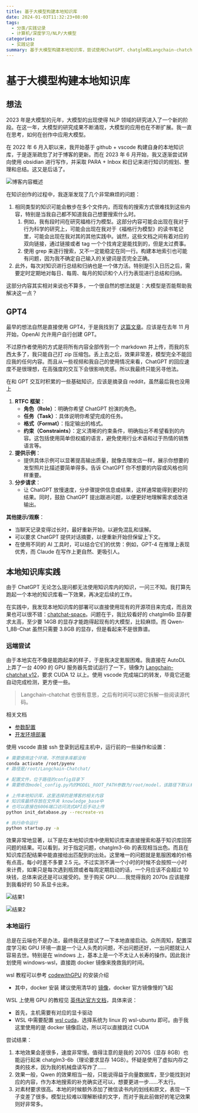 ```yaml
---
title: 基于大模型构建本地知识库
date: 2024-01-03T11:32:23+08:00
tags:
  - 分类/实践记录
  - 计算机/深度学习/NLP/大模型
categories:
  - 实践记录
summary: 基于大模型构建本地知识库，尝试使用ChatGPT、chatglm和Langchain-chatchat
---
```


# 基于大模型构建本地知识库

## 想法

2023 年是大模型的元年，大模型的出现使得 NLP 领域的研究进入了一个新的阶段。在这一年，大模型的研究成果不断涌现，大模型的应用也在不断扩展。我一直在思考，如何在创作中应用大模型。

在 2022 年 6 月入职以来，我开始基于 github + vscode 构建自身的本地知识库，于是逐渐疏忽了对于博客的更新。而在 2023 年 6 月开始，我又逐渐尝试转向使用 obsidian 进行写作，并采取 PARA + Inbox 和日记来进行知识的规划、整理和总结。这又是后话了。

![博客内容概述](/assets/20240103_基于大模型构建本地知识库/blog_overview.png)

在知识创作的过程中，我逐渐发现了几个非常麻烦的问题：

1. 相同类型的知识可能会散步在多个文件内，而现有的搜索方式很难找到这些内容，特别是当我自己都不知道我自己想要搜索什么时。
   1. 例如，我有段时间在研究福格行为模型。这部分内容可能会出现在我对于行为科学的研究上，可能会出现在我对于《福格行为模型》的读书笔记里，可能会出现在我对其的其他实践中。诚然，这些文档之间有着对应的双向链接，通过链接或者 tag 一个个找肯定是能找到的，但是太过费事。
   2. 使用 grep 来逐行搜索，又不一定能稳定在同一行。构建本地索引也可能有问题，因为我不确定自己输入的关键词是否完全正确。
2. 此外，每次对知识进行总结和归纳也是一个体力活。特别是引入日历之后，需要定时定期地对每日、每周、每月的知识和个人行为表现进行总结和归纳。

这部分内容其实相对来说也不算多，一个很自然的想法就是：大模型是否能帮助我解决这一点？

## GPT4

最早的想法自然是直接使用 GPT4，于是我找到了 [这篇文章](https://sspai.com/post/84325)。应该是在去年 11 月开始，OpenAI 允许用户自行创建 GPT。

不过原作者使用的方式是将所有内容全部传到一个 markdown 并上传，而我的东西太多了，我只能自己打 zip 压缩包。丢上去之后，效果非常差，模型完全不能回应我的任何内容。而且从一些视频和我自己的使用情况来看，ChatGPT 的回应速度不是很理想，在高强度的交互下会很影响灵感。所以我最终只能另寻他法。

在和 GPT 交互时积累的一些基础知识，应该是摘录自 reddit，虽然最后我也没用上

1. **RTFC 框架**：
    - **角色（Role）**：明确你希望 ChatGPT 扮演的角色。
    - **任务（Task）**：具体说明你希望完成的任务。
    - **格式（Format）**：指定输出的格式。
    - **约束（Constraints）**：定义清晰的约束条件，明确指出不希望看到的内容。这包括使用简单但权威的语言，避免使用行业术语和过于热情的销售语言等。
2. **提供示例**：
    - 提供具体示例可以显著提高输出质量，就像去理发店一样，展示你想要的发型照片比描述要简单得多。告诉 ChatGPT 你不想要的内容或风格也同样重要。
3. **分步请求**：
    - 让 ChatGPT 放慢速度，分步骤提供信息或结果，这样通常能得到更好的结果。同时，鼓励 ChatGPT 提出跟进问题，以便更好地理解需求或改进输出。

**其他提示/观察**：

- 当聊天记录变得过长时，最好重新开始，以避免混乱和误解。
- 可以要求 ChatGPT 提供对话摘要，以便重新开始但保留上下文。
- 在使用不同的 AI 工具时，可以结合它们的优势：例如，GPT-4 在推理上表现优秀，而 Claude 在写作上更自然、更吸引人。

## 本地知识库实践

由于 ChatGPT 无论怎么提问都无法使用知识库内的知识，一问三不知。我打算先跑起一个本地的知识库看一下效果，再决定后续的工作。

在实践中，我发现本地知识库的部署可以直接使用现有的开源项目来完成，而且效果也可以很不错：[chatchat-space](https://github.com/chatchat-space/Langchain-Chatchat?tab=readme-ov-file)。问题在于，我比较看好的 chatglm6b 显存要求太高，至少要 14GB 的显存才能跑得起现有的大模型，比较麻烦。而 Qwen-1_8B-Chat 虽然只需要 3.8GB 的显存，但是看起来不是很靠谱。

### 远端尝试

由于本地实在不像是能跑起来的样子，于是我决定氪服困难。我直接在 AutoDL 上弄了一台 4090 的 GPU 服务器先尝试运行了一下，镜像为 [Langchain-chatchat v12](https://www.codewithgpu.com/i/chatchat-space/Langchain-Chatchat/Langchain-Chatchat)，要求 CUDA 12 以上。使用 vscode 完成端口的转发，毕竟它还能自动完成检测，更方便一些。

> Langchain-chatchat 也很有意思，之后有时间可以把它拆解一些阅读源代码。

相关文档

- [参数配置](https://github.com/chatchat-space/Langchain-Chatchat/wiki/%E5%8F%82%E6%95%B0%E9%85%8D%E7%BD%AE)
- [开发环境部署](https://github.com/chatchat-space/Langchain-Chatchat/wiki/%E5%BC%80%E5%8F%91%E7%8E%AF%E5%A2%83%E9%83%A8%E7%BD%B2#docker-%E9%83%A8%E7%BD%B2)

使用 vscode 直接 ssh 登录到远程主机中，运行前的一些操作和设置：

```bash
# 需要使用这个环境，不然很多库都没有
conda activate /root/pyenv
# 路径是/root/Langchain-Chatchat/

# 配置文件，位于路径的config目录下
# 需要修改model_config.py内的MODEL_ROOT_PATH参数为/root/model，该路径下默认有chatglm-6b。

# 上传本地知识库，这里选择的是博客的相关内容
# 知识库最终存放在文件夹 knowledge_base中
# 也可以直接在6006端口访问流式API后手动上传
python init_database.py --recreate-vs

# 执行命令运行
python startup.py -a
```

效果非常地显著，以下是在本地知识库中使用知识库来直接搜索和基于知识库回答问题的结果。可以看到，对于指定问题，chatglm3-6b 的表现相当出色。而且在知识库匹配结果中能直接给出匹配到的出处。这里唯一的问题就是氪服困难的价格有点高，每小时差不多要 2.5 元。不过实测不满一个小时的时候不会按照一小时来计费，如果只是每次遇到瓶颈或者每周定期启动的话，一个月应该不会超过 10 块钱，总体来说还是可以接受的。至于购买 GPU……我觉得我的 2070s 应该能撑到我看好的 50 系显卡出来。

![结果1](/assets/20240103_基于大模型构建本地知识库/result_1.png)

![结果2](/assets/20240103_基于大模型构建本地知识库/result_2.png)

### 本地运行

总是在云端也不是办法，最终我还是尝试了一下本地直接启动。众所周知，配置深度学习和 GPU 环境一直是一个让人头秃的问题，不出问题还好，一出问题就让人容易去世。特别是在 windows 上，基本上是一个不太让人长寿的操作。因此我计划使用 windows-wsl，直接跑 docker 镜像来挽救我的时间。

wsl 教程可以参考 [codewithGPU](https://www.codewithgpu.com/docs/nvidia-docker/) 的安装介绍

- 其中，docker 安装 建议使用清华的 [镜像](https://mirrors.tuna.tsinghua.edu.cn/help/docker-ce/)，docker 官方镜像慢的飞起

WSL 上使用 GPU 的教程见 [英伟达官方文档](https://docs.nvidia.com/cuda/wsl-user-guide/index.html#getting-started-with-cuda-on-wsl)，具体来说：

- 首先，主机需要有对应的显卡驱动
- WSL 中需要配置 [wsl cuda](https://developer.nvidia.com/cuda-downloads?target_os=Linux&target_arch=x86_64&Distribution=WSL-Ubuntu&target_version=2.0&target_type=deb_local)，选择系统为 linux 的 wsl-ubuntu 即可。由于我这里使用的是 docker 镜像启动，所以可以直接跳过 CUDA

尝试结果：

1. 本地效果会差很多，速度非常慢。值得注意的是我的 2070S（显存 8GB）也能运行起来 chatglm3-6b（理论要求显存 14GB）。怀疑是使用了虚拟内存之类的技术，因为我的机械盘读写炸了……
2. 效果一般，Qwen 的效果相当一般，只能说得益于向量数据库，至少能找到对应的内容，作为本地搜索的补充确实还可以，想要更进一步……不太行。
3. 对素材要求很高。本地的时候额外添加了微信读书内的划线和原文，表现一下子变差了很多。模型比较难以理解断续的文字，而对于我此前做好的笔记效果则好非常多。